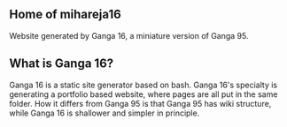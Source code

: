 ## Home of mihareja16

Website generated by Ganga 16, a miniature version of Ganga 95. 

## What is Ganga 16?

Ganga 16 is a static site generator based on bash. Ganga 16's specialty is generating a portfolio based website, where pages are all put in the same folder. How it differs from Ganga 95 is that Ganga 95 has wiki structure, while Ganga 16 is shallower and simpler in principle.
